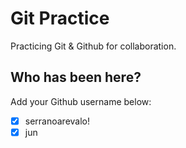 <!-- @format -->

# Git Practice

Practicing Git &amp; Github for collaboration.

## Who has been here?

Add your Github username below:

- [x] serranoarevalo!
- [x] jun
